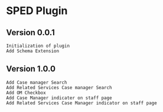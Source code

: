 # SPED Plugin
## Version 0.0.1
    Initialization of plugin
    Add Schema Extension
## Version 1.0.0
    Add Case manager Search
    Add Related Services Case manager Search
    Add OM Checkbox
    Add Case Manager indicater on staff page
    Add Related Services Case Manager indicator on staff page